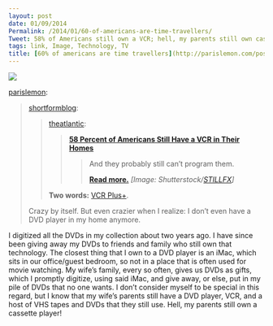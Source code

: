 ```yaml
---
layout: post
date: 01/09/2014
Permalink: /2014/01/60-of-americans-are-time-travellers/
Tweet: 58% of Americans still own a VCR; hell, my parents still own cassettes!
tags: link, Image, Technology, TV
title: [60% of americans are time travellers](http://parislemon.com/post/72741350977/shortformblog-theatlantic-58-percent-of)
---
```


<img src="http://41.media.tumblr.com/904177b0d07e8340a41d776492f8b79c/tumblr_mz3819ldqI1qcokc4o1_1280.jpg"/><br/>

<p><a href="http://parislemon.com/post/72741350977/shortformblog-theatlantic-58-percent-of" class="tumblr_blog">parislemon</a>:</p>

<blockquote><p><a href="http://shortformblog.com/post/72665991924/theatlantic-58-percent-of-americans-still-have" class="tumblr_blog">shortformblog</a>:</p>

<blockquote><p><a class="tumblr_blog" href="http://theatlantic.tumblr.com/post/72663585810/58-percent-of-americans-still-have-a-vcr-in-their">theatlantic</a>:</p>
<blockquote>
<p><a href="http://www.theatlantic.com/technology/archive/2014/01/58-of-americans-still-have-a-vcr-in-their-homes/282859/"><strong>58 Percent of Americans Still Have a VCR in Their Homes</strong></a></p>
<blockquote>
<p>And they probably still can’t program them.</p>
<p><a href="http://www.theatlantic.com/technology/archive/2014/01/58-of-americans-still-have-a-vcr-in-their-homes/282859/"><strong>Read more.</strong></a><em> [Image: Shutterstock/<a href="http://www.shutterstock.com/pic-120871261/stock-photo-old-video-recorder-with-cassette-in-slot.html?src=v4z8TUjE-JpqQY55ysQskg-1-0">STILLFX</a>]</em></p>
</blockquote>
</blockquote>
<p><strong>Two words:</strong> <a href="http://www.vcrplus.com/home.asp">VCR Plus+</a>.</p></blockquote>

<p>Crazy by itself. But even crazier when I realize: I don’t even have a DVD player in my home anymore.</p></blockquote>

<p>I digitized all the DVDs in my collection about two years ago. I have since been giving away my DVDs to friends and family who still own that technology. The closest thing that I own to a DVD player is an iMac, which sits in our office/guest bedroom, so not in a place that is often used for movie watching. My wife&#8217;s family, every so often, gives us DVDs as gifts, which I promptly digitize, using said iMac, and give away, or else, put in my pile of DVDs that no one wants. I don&#8217;t consider myself to be special in this regard, but I know that my wife&#8217;s parents still have a DVD player, VCR, and a host of VHS tapes and DVDs that they still use. Hell, my parents still own a cassette player!</p>